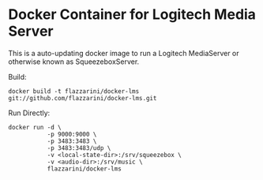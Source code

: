 # Docker Container for Logitech Media Server

This is a auto-updating docker image to run a Logitech MediaServer or otherwise
known as SqueezeboxServer.

Build:

    docker build -t flazzarini/docker-lms git://github.com/flazzarini/docker-lms.git

Run Directly:

    docker run -d \
               -p 9000:9000 \
               -p 3483:3483 \
               -p 3483:3483/udp \
               -v <local-state-dir>:/srv/squeezebox \
               -v <audio-dir>:/srv/music \
               flazzarini/docker-lms
